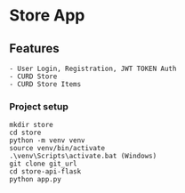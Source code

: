 # Store App

## Features

    - User Login, Registration, JWT TOKEN Auth
    - CURD Store
    - CURD Store Items

### Project setup

```
mkdir store
cd store
python -m venv venv
source venv/bin/activate
.\venv\Scripts\activate.bat (Windows)
git clone git_url
cd store-api-flask
python app.py
```
